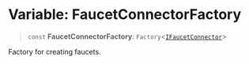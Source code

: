 # Variable: FaucetConnectorFactory

> `const` **FaucetConnectorFactory**: `Factory`\<[`IFaucetConnector`](../interfaces/IFaucetConnector.md)\>

Factory for creating faucets.
